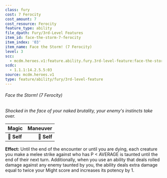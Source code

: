 ```yaml
---
class: fury
cost: 7 Ferocity
cost_amount: 7
cost_resource: Ferocity
feature_type: ability
file_dpath: Fury/3rd-Level Features
item_id: face-the-storm-7-ferocity
item_index: '03'
item_name: Face the Storm! (7 Ferocity)
level: 3
scc:
  - mcdm.heroes.v1:feature.ability.fury.3rd-level-feature:face-the-storm-7-ferocity
scdc:
  - 1.1.1:14.2.5.5:03
source: mcdm.heroes.v1
type: feature/ability/fury/3rd-level-feature
---
```


###### Face the Storm! (7 Ferocity)

*Shocked in the face of your naked brutality, your enemy's instincts take over.*

| **Magic**   | **Maneuver** |
| ----------- | -----------: |
| **📏 Self** |  **🎯 Self** |

**Effect:** Until the end of the encounter or until you are dying, each creature you make a melee strike against who has P < AVERAGE is taunted until the end of their next turn. Additionally, when you use an ability that deals rolled damage against any enemy taunted by you, the ability deals extra damage equal to twice your Might score and increases its potency by 1.
